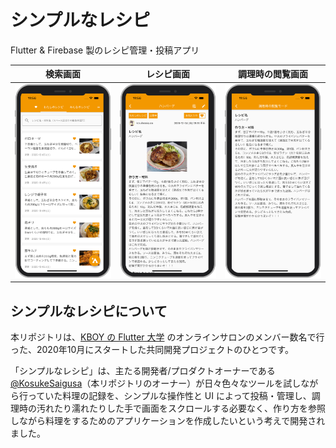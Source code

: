 # シンプルなレシピ

Flutter & Firebase 製のレシピ管理・投稿アプリ

| 検索画面 | レシピ画面 | 調理時の閲覧画面 |
| --- | --- | --- |
|![mock-top](./information/screenshots/mock-top.png "mock-top")|![mock-recipe](./information/screenshots/mock-recipe.png "mock-recipe")|![mock-recipe-detail](./information/screenshots/mock-recipe-detail.png "mock-recipe-detail")|

## シンプルなレシピについて

本リポジトリは、[KBOY の Flutter 大学](https://www.youtube.com/channel/UCReuARgZI-BFjioA8KBpjsw) のオンラインサロンのメンバー数名で行った、2020年10月にスタートした共同開発プロジェクトのひとつです。

「シンプルなレシピ」は、主たる開発者/プロダクトオーナーである [@KosukeSaigusa](https://github.com/KosukeSaigusa)（本リポジトリのオーナー）が日々色々なツールを試しながら行っていた料理の記録を、シンプルな操作性と UI によって投稿・管理し、調理時の汚れたり濡れたりした手で画面をスクロールする必要なく、作り方を参照しながら料理をするためのアプリケーションを作成したいという考えで開発されました。